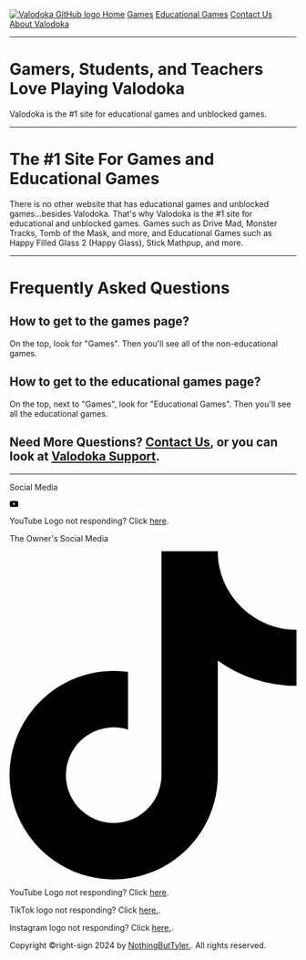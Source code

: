 <head>
<link rel="shortcut icon" href="//www.digipuzzle.net/favicon.ico"></head>
  <div class="topnav">
  <!--Page parts-->
  <a class="active" href="/" title="School Apps Redirector Homepage"><image src="https://avatars.githubusercontent.com/u/159365921?u=053790b29c84bb4c77e07d0c704ef1e8b2530377&v=4" title="Valodoka Homepage" alt="Valodoka GitHub logo"></image>
  <a class="active" href="/" title="School Apps Redirector Homepage">Home</a>
  <a href="/games/" title="Click me to check out the newest or oldest games from Valodoka.">Games</a>
  <a href="/games/educational/" title="Click me to check out the newest or oldest educational games from Valodoka.">Educational Games</a>
  <a href="/contactus/" title="Contact Us for any question or comment you'd like to say.">Contact Us</a>
  <a href="/about/">About Valodoka</a>
<!--Main Home part-->
<hr>
<h1>Gamers, Students, and Teachers Love Playing Valodoka</h1>
<p>Valodoka is the #1 site for educational games and unblocked games.</p>

<hr>
<!--Information - the number 1 site for games and edu games-->
<h1>The #1 Site For Games and Educational Games</h1>
<p>There is no other website that has educational games and unblocked games...besides Valodoka. That's why Valodoka is the #1 site for educational and unblocked games. Games such as Drive Mad, Monster Tracks, Tomb of the Mask, and more, and Educational Games such as Happy Filled Glass 2 (Happy Glass), Stick Mathpup, and more.</p>

<hr>
<!--faq-->
<h1>Frequently Asked Questions</h1>
<h2>How to get to the games page?</h2>
<p>On the top, look for "Games". Then you'll see all of the non-educational games.</p>
<h2>How to get to the educational games page?</h2>
<p>On the top, next to "Games", look for "Educational Games". Then you'll see all the educational games.</p>
<h2>Need More Questions? <a href="/contactus/">Contact Us</a>, or you can look at <a href="/support/">Valodoka Support</a>.</h2>

<hr>
<!--Footer-->
<footer>
  <!--Valodoka social media-->
  <!--social media text p-->
  <p>Social Media</p>
  <!--youtube svg logo-->
  <svg xmlns="http://www.w3.org/2000/svg" height="14" width="15.75" viewBox="0 0 576 512"><!--!Font Awesome Free 6.5.1 by @fontawesome - https://fontawesome.com License - https://fontawesome.com/license/free Copyright 2024 Fonticons, Inc.--><path d="M549.7 124.1c-6.3-23.7-24.8-42.3-48.3-48.6C458.8 64 288 64 288 64S117.2 64 74.6 75.5c-23.5 6.3-42 24.9-48.3 48.6-11.4 42.9-11.4 132.3-11.4 132.3s0 89.4 11.4 132.3c6.3 23.7 24.8 41.5 48.3 47.8C117.2 448 288 448 288 448s170.8 0 213.4-11.5c23.5-6.3 42-24.2 48.3-47.8 11.4-42.9 11.4-132.3 11.4-132.3s0-89.4-11.4-132.3zm-317.5 213.5V175.2l142.7 81.2-142.7 81.2z"/></svg>

  <p>YouTube Logo not responding? Click <a href="//www.youtube.co/@Valodoka/" title="Valodoka YouTube channel. Only click here if the logo isn't responding." alt="textUrl Valodoka youtube channel">here</a>.</p>

  <!--end of valodoka social Media-->

  <p>The Owner's Social Media</p>

  <!--youtube svg logo-->
  <svg xmlns="http://www.w3.org/2000/svg" viewBox="0 0 448 512"><!--!Font Awesome Free 6.5.1 by @fontawesome - https://fontawesome.com License - https://fontawesome.com/license/free Copyright 2024 Fonticons, Inc.--><path d="M448 209.9a210.1 210.1 0 0 1 -122.8-39.3V349.4A162.6 162.6 0 1 1 185 188.3V278.2a74.6 74.6 0 1 0 52.2 71.2V0l88 0a121.2 121.2 0 0 0 1.9 22.2h0A122.2 122.2 0 0 0 381 102.4a121.4 121.4 0 0 0 67 20.1z"/></svg>
  <p>YouTube Logo not responding? Click <a href="//www.youtube.co/@nottylerrobloxofficial/">here</a>.</p>

  <!--tiktok svg logo-->

<p>TikTok logo not responding? Click <a href="//tiktok.com/@nottylerroblox/">here.</a>.</p>
  <!--instagram logo-->

  <p>Instagram logo not responding? Click <a href="//instagram.com/@nothingbuttyler/">here.</a>.</p>

  <p>Copyright &copyright-sign 2024 by <a href="//github.com/NothingButTyler/">NothingButTyler.</a>. All rights reserved.</p>
</footer>

